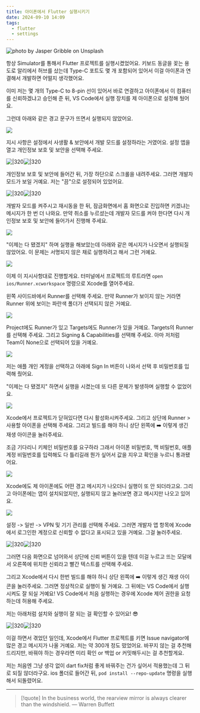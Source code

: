 ```yaml
---
title: 아이폰에서 Flutter 실행시키기
date: 2024-09-10 14:09
tags:
  - flutter
  - settings
---
```


![photo by Jasper Gribble on Unsplash](https://images.unsplash.com/photo-1725493280155-e8f61af1b65b?crop=entropy&cs=srgb&fm=jpg&ixid=M3w2NDU1OTF8MHwxfHJhbmRvbXx8fHx8fHx8fDE3MjU5NDQ5OTJ8&ixlib=rb-4.0.3&q=85&w=768&h=432)

항상 Simulator를 통해서 Flutter 프로젝트를 실행시켰었어요. 키보드 동글을 꽂는 용도로 알리에서 허브를 샀는데 Type-C 포트도 몇 개 포함되어 있어서 이걸 아이폰과 연결해서 개발하면 어떨지 생각했어요.

이미 저는 몇 개의 Type-C to 8-pin 선이 있어서 바로 연결하고 아이폰에서 이 컴퓨터를 신뢰하겠냐고 승인해 준 뒤, VS Code에서 실행 장치를 제 아이폰으로 설정해 뒀어요.

그런데 아래와 같은 경고 문구가 뜨면서 실행되지 않았어요.

![](assets/202409101409-20240910141359189.webp)

지시 사항은 설정에서 사생활 & 보안에서 개발 모드를 설정하라는 거였어요. 설정 앱을 열고 개인정보 보호 및 보안을 선택해 주세요.

![|320](assets/202409101409-20240910142800019.webp)![|320](assets/202409101409-20240910143025377.webp)

개인정보 보호 및 보안에 들어간 뒤, 가장 하단으로 스크롤을 내려주세요. 그러면 개발자 모드가 보일 거예요. 저는 "끔"으로 설정되어 있었어요.

![|320](assets/202409101409-20240910143208584.webp)![|320](assets/202409101409-20240910143213227.webp)

개발자 모드를 켜주시고 재시동을 한 뒤, 잠금화면에서 홈 화면으로 진입하면 키겠냐는 메시지가 한 번 더 나와요. 만약 취소를 누르셨는데 개발자 모드를 켜야 한다면 다시 개인정보 보호 및 보안에 들어가서 진행해 주세요.

![](assets/202409101409-20240910143323634.webp)

"이제는 다 됐겠지" 하며 실행을 해보았는데 아래와 같은 메시지가 나오면서 실행되질 않았어요. 이 문제는 서명되지 않은 채로 실행하려고 해서 그런 거예요.

![](assets/202409101409-20240910143622163.webp)

이제 이 지시사항대로 진행할게요. 터미널에서 프로젝트의 루트라면 `open ios/Runner.xcworkspace` 명령으로 Xcode를 열어주세요.

왼쪽 사이드바에서 Runner를 선택해 주세요. 만약 Runner가 보이지 않는 거라면 Runner 위에 보이는 파란색 폴더가 선택되지 않은 거예요.

![](assets/202409101409-20240910143859080.webp)

Project에도 Runner가 있고 Targets에도 Runner가 있을 거예요. Targets의 Runner를 선택해 주세요.
그리고 Signing & Capabilities를 선택해 주세요. 아마 저처럼 Team이 None으로 선택되어 있을 거예요.

![](assets/202409101409-20240910145722170.webp)

저는 애플 개인 계정을 선택하고 아래에 Sign In 버튼이 나와서 선택 후 비밀번호를 입력해 줬어요.

"이제는 다 됐겠지" 하면서 실행을 시켰는데 또 다른 문제가 발생하며 실행할 수 없었어요.

![](assets/202409101409-20240910150014343.webp)

Xcode에서 프로젝트가 닫혀있다면 다시 활성화시켜주세요. 그리고 상단에 Runner > 사용할 아이폰을 선택해 주세요. 그리고 빌드를 해야 하니 상단 왼쪽에 ➡️ 이렇게 생긴 재생 아이콘을 눌러주세요.

조금 기다리니 키체인 비밀번호를 요구하라 그래서 아이폰 비밀번호, 맥 비밀번호, 애플 계정 비밀번호를 입력해도 다 틀리길래 뭔가 싶어서 값을 지우고 확인을 누르니 통과됐어요.

![](assets/202409101409-20240910150636019.webp)

Xcode에도 제 아이폰에도 어떤 경고 메시지가 나오더니 실행이 또 안 되더라고요.
그리고 아이폰에는 앱이 설치되었지만, 실행되지 않고 눌러보면 경고 메시지만 나오고 있어요.

![](assets/202409101409-20240910150628933.webp)

설정 -> 일반 -> VPN 및 기기 관리를 선택해 주세요. 그러면 개발자 앱 항목에 Xcode에서 로그인한 계정으로 신뢰할 수 없다고 표시되고 있을 거예요. 그걸 눌러주세요.

![|320](assets/202409101409-20240910151916226.webp)![|320](assets/202409101409-20240910151937803.webp)


그러면 다음 화면으로 넘어와서 상단에 신뢰 버튼이 있을 텐데 이걸 누르고 뜨는 모달에서 오른쪽에 위치한 신뢰라고 빨간 텍스트를 선택해 주세요.

그리고 Xcode에서 다시 한번 빌드를 해야 하니 상단 왼쪽에 ➡️ 이렇게 생긴 재생 아이콘을 눌러주세요.
그러면 정상적으로 실행이 될 거예요. 그 뒤에는 VS Code에서 실행시켜도 잘 되실 거예요!
VS Code에서 처음 실행하는 경우에 Xcode 제어 권한을 요청하는데 허용해 주세요.

저는 아래처럼 설치와 실행이 잘 되는 걸 확인할 수 있어요! 😎

![|320](assets/202409101409-20240910170123357.webp)![|320](assets/202409101409-20240910153351614.webp)

이걸 하면서 겪었던 일인데, Xcode에서 Flutter 프로젝트를 키면 Issue navigator에 많은 경고 메시지가 나올 거예요. 저는 약 300개 정도 떴었어요. 바꾸지 않는 걸 추천해 드리지만, 바꿔야 하는 경우라면 미리 확인 or 백업 or 커밋해두시는 걸 추천할게요.

저는 처음엔 그냥 생각 없이 dart fix처럼 좋게 바꿔주는 건가 싶어서 적용했는데 그 뒤로 되질 않더라구요.
ios 폴더로 들어간 뒤, `pod install --repo-update` 명령을 실행해서 되돌렸어요.

---

> [!quote] In the business world, the rearview mirror is always clearer than the windshield.
> — Warren Buffett